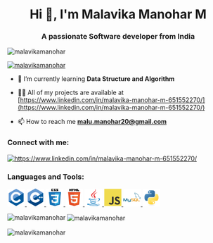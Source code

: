 <h1 align="center">Hi 👋, I'm Malavika Manohar M</h1>
<h3 align="center">A passionate Software developer from India</h3>

<p align="left"> <img src="https://komarev.com/ghpvc/?username=malavikamanohar&label=Profile%20views&color=0e75b6&style=flat" alt="malavikamanohar" /> </p>

<p align="left"> <a href="https://github.com/ryo-ma/github-profile-trophy"><img src="https://github-profile-trophy.vercel.app/?username=malavikamanohar" alt="malavikamanohar" /></a> </p>

- 🌱 I’m currently learning **Data Structure and Algorithm**

- 👨‍💻 All of my projects are available at [https://www.linkedin.com/in/malavika-manohar-m-651552270/](https://www.linkedin.com/in/malavika-manohar-m-651552270/)

- 📫 How to reach me **malu.manohar20@gmail.com**

<h3 align="left">Connect with me:</h3>
<p align="left">
<a href="https://linkedin.com/in/https://www.linkedin.com/in/malavika-manohar-m-651552270/" target="blank"><img align="center" src="https://raw.githubusercontent.com/rahuldkjain/github-profile-readme-generator/master/src/images/icons/Social/linked-in-alt.svg" alt="https://www.linkedin.com/in/malavika-manohar-m-651552270/" height="30" width="40" /></a>
</p>

<h3 align="left">Languages and Tools:</h3>
<p align="left"> <a href="https://www.cprogramming.com/" target="_blank" rel="noreferrer"> <img src="https://raw.githubusercontent.com/devicons/devicon/master/icons/c/c-original.svg" alt="c" width="40" height="40"/> </a> <a href="https://www.w3schools.com/cpp/" target="_blank" rel="noreferrer"> <img src="https://raw.githubusercontent.com/devicons/devicon/master/icons/cplusplus/cplusplus-original.svg" alt="cplusplus" width="40" height="40"/> </a> <a href="https://www.w3schools.com/css/" target="_blank" rel="noreferrer"> <img src="https://raw.githubusercontent.com/devicons/devicon/master/icons/css3/css3-original-wordmark.svg" alt="css3" width="40" height="40"/> </a> <a href="https://www.w3.org/html/" target="_blank" rel="noreferrer"> <img src="https://raw.githubusercontent.com/devicons/devicon/master/icons/html5/html5-original-wordmark.svg" alt="html5" width="40" height="40"/> </a> <a href="https://www.java.com" target="_blank" rel="noreferrer"> <img src="https://raw.githubusercontent.com/devicons/devicon/master/icons/java/java-original.svg" alt="java" width="40" height="40"/> </a> <a href="https://developer.mozilla.org/en-US/docs/Web/JavaScript" target="_blank" rel="noreferrer"> <img src="https://raw.githubusercontent.com/devicons/devicon/master/icons/javascript/javascript-original.svg" alt="javascript" width="40" height="40"/> </a> <a href="https://www.mysql.com/" target="_blank" rel="noreferrer"> <img src="https://raw.githubusercontent.com/devicons/devicon/master/icons/mysql/mysql-original-wordmark.svg" alt="mysql" width="40" height="40"/> </a> <a href="https://www.python.org" target="_blank" rel="noreferrer"> <img src="https://raw.githubusercontent.com/devicons/devicon/master/icons/python/python-original.svg" alt="python" width="40" height="40"/> </a> </p>

<p><img align="left" src="https://github-readme-stats.vercel.app/api/top-langs?username=malavikamanohar&show_icons=true&locale=en&layout=compact" alt="malavikamanohar" /></p>

<p>&nbsp;<img align="center" src="https://github-readme-stats.vercel.app/api?username=malavikamanohar&show_icons=true&locale=en" alt="malavikamanohar" /></p>

<p><img align="center" src="https://github-readme-streak-stats.herokuapp.com/?user=malavikamanohar&" alt="malavikamanohar" /></p>
